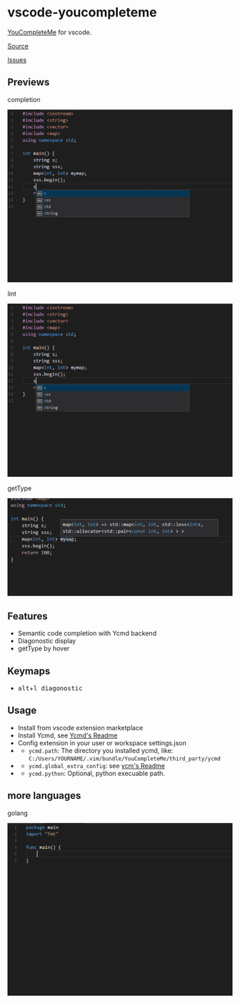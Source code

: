 # vscode-youcompleteme

[YouCompleteMe](https://github.com/Valloric/YouCompleteMe) for vscode.

[Source](https://github.com/richard1122/vscode-youcompleteme)

[Issues](https://github.com/richard1122/vscode-youcompleteme/issues)

## Previews

completion

![completion](arts/completion.gif)

lint

![completion](arts/lint.gif)

getType

![hover](arts/hover.gif)

## Features

* Semantic code completion with Ycmd backend
* Diagonostic display
* getType by hover

## Keymaps

* <kbd>alt</kbd>+<kbd>l<kbd> diagonostic

## Usage

* Install from vscode extension marketplace
* Install Ycmd, see [Ycmd's Readme](https://github.com/Valloric/ycmd#building)
* Config extension in your user or workspace settings.json
* * `ycmd.path`: The directory you installed ycmd, like: `C:/Users/YOURNAME/.vim/bundle/YouCompleteMe/third_party/ycmd`
* * `ycmd.global_extra_config`: see [ycm's Readme](https://github.com/Valloric/YouCompleteMe/blob/master/README.md#the-gycm_global_ycm_extra_conf-option)
* * `ycmd.python`: Optional, python execuable path.

## more languages

golang

![golang](arts/golang.gif)